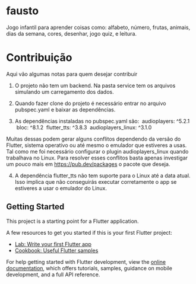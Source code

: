 # fausto

Jogo infantil para aprender coisas como: alfabeto, número, frutas, animais, dias da semana, cores, desenhar, jogo quiz, e leitura.

# Contribuição
Aqui vão algumas notas para quem desejar contribuir
1. O projeto não tem um backend. Na pasta service tem os arquivos simulando um carregamento dos dados.

2. Quando fazer clone do projeto é necessário entrar no arquivo pubspec.yaml e baixar as dependências.

3. As dependências instaladas no pubspec.yaml são:
 audioplayers: ^5.2.1
 bloc: ^8.1.2
 flutter_tts: ^3.8.3
 audioplayers_linux: ^3.1.0

Muitas dessas podem gerar alguns conflitos dependendo da versão do Flutter, sistema operativo ou até mesmo o emulador que estiveres a usas. Tal como me foi necessário configurar o plugin audioplayers_linux quando trabalhava no Linux. Para resolver esses conflitos basta apenas investigar um pouco mais em https://pub.dev/packages o pacote que deseja.

4. A dependência flutter_tts não tem suporte para o Linux até a data atual. Isso implica que não conseguirás executar corretamente o app se estiveres a usar o emulador do Linux.

## Getting Started

This project is a starting point for a Flutter application.

A few resources to get you started if this is your first Flutter project:

- [Lab: Write your first Flutter app](https://docs.flutter.dev/get-started/codelab)
- [Cookbook: Useful Flutter samples](https://docs.flutter.dev/cookbook)

For help getting started with Flutter development, view the
[online documentation](https://docs.flutter.dev/), which offers tutorials,
samples, guidance on mobile development, and a full API reference.
